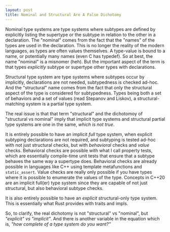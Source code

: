 ```yaml
---
layout: post
title: Nominal and Structural Are A False Dichotomy
---
```


Nominal type systems are type systems where subtypes are defined by explicitly listing the supertype or the subtype in relation to the other in a declaration.
The "nominal" comes from the fact that the "names" of the types are used in the declaration.
This is no longer the reality of the modern languages, as types are often values themselves.
A type-value is bound to a name, or potentially many names (even C has typedef).
So at best, the name "nominal" is a misnomer (heh).
But the important aspect of the term is that types *explicitly* subtype or supertype other types with declarations.

Structural type system are type systems where subtypes occur by implicitly, declarations are not needed, subtypedness is checked ad-hoc.
And the "structural" name comes from the fact that only the structural aspect of the type is considered for subtypedness.
Types being both a set of behaviors and a set of values (read Stepanov and Liskov), a structural-matching system is a partial type system.

The real issue is that that term "structural" and the dichotomoy of "structural vs nominal" imply that implicit type systems and structural partial type systems are one in the same, *which is not true*.

It is entirely possible to have an implicit *full* type system, when explicit subtyping declarations are not required, and subtyping is tested ad-hoc with not just structural checks, but with *behavioral* checks and *value* checks.
Behavioral checks are possible with what I call property tests, which are essentially compile-time unit tests that ensure that a subtype behaves the same way a supertype does.
Behavioral checks are already possible in languages like C++ using template metafunctions and `static_assert`.
Value checks are really only possible if you have types where it is possible to enumerate the values of the type.
Concepts in C++20 are an implicit full(er) type system since they are capable of not just structural, but also behavioral subtype checks.

It is also entirely possible to have an *explicit* structural-only type system.
This is essentially what Rust provides with traits and impls.

So, to clarify, the real dichotomy is not "structural" vs "nominal", but *"explicit" vs "implicit"*.
And there is another variable in the equation which is, *"how complete of a type system do you want?"*
